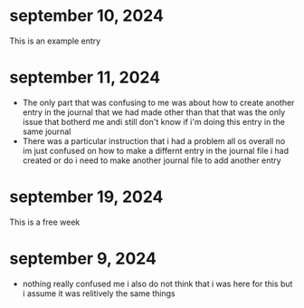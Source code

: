 # september 10, 2024
This is an example entry

# september 11, 2024 
- The only part that was confusing to me was about how to create another entry in the journal that we had made other than that that was the only issue that botherd me andi still don't know if i'm doing this entry in the same journal
- There was a particular instruction that i had a problem all os overall no im just confused on how to make a differnt entry in the journal file i had created or do i need to make another journal file to add another entry


# september 19, 2024
This is a free week


# september 9, 2024 
- nothing really confused me i also do not think that i was here for this but i assume it was relitively the same things
